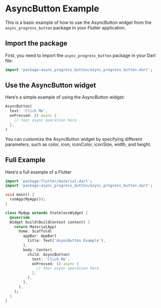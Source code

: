 # AsyncButton Example

This is a basic example of how to use the AsyncButton widget from the `async_progress_button` package in your Flutter application.

## Import the package

First, you need to import the `async_progress_button` package in your Dart file:

```dart
import 'package:async_progress_button/async_progress_button.dart'; 
```

## Use the AsyncButton widget
Here’s a simple example of using the AsyncButton widget:

```dart
AsyncButton(
  text: 'Click Me',
  onPressed: () async {
    // Your async operation here
  },
)
```


You can customize the AsyncButton widget by specifying different parameters, such as color, icon, iconColor, iconSize, width, and height.

## Full Example
Here’s a full example of a Flutter 

```dart
import 'package:flutter/material.dart';
import 'package:async_progress_button/async_progress_button.dart';

void main() {
  runApp(MyApp());
}

class MyApp extends StatelessWidget {
  @override
  Widget build(BuildContext context) {
    return MaterialApp(
      home: Scaffold(
        appBar: AppBar(
          title: Text('AsyncButton Example'),
        ),
        body: Center(
          child: AsyncButton(
            text: 'Click Me',
            onPressed: () async {
              // Your async operation here
            },
          ),
        ),
      ),
    );
  }
}

